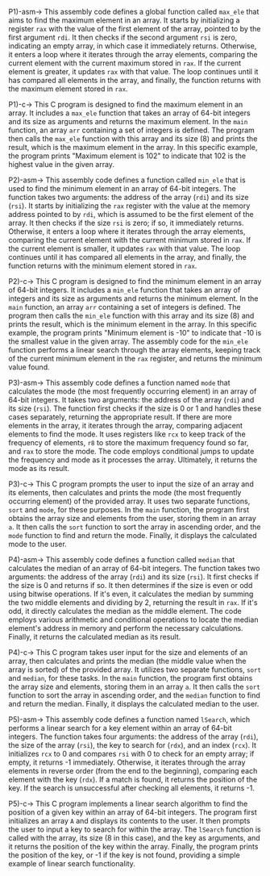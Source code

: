 P1)-asm-> This assembly code defines a global function called `max_ele` that aims to find the maximum element in an array. It starts by initializing a register `rax` with the value of the first element of the array, pointed to by the first argument `rdi`. It then checks if the second argument `rsi` is zero, indicating an empty array, in which case it immediately returns. Otherwise, it enters a loop where it iterates through the array elements, comparing the current element with the current maximum stored in `rax`. If the current element is greater, it updates `rax` with that value. The loop continues until it has compared all elements in the array, and finally, the function returns with the maximum element stored in `rax`.

P1)-c-> This C program is designed to find the maximum element in an array. It includes a `max_ele` function that takes an array of 64-bit integers and its size as arguments and returns the maximum element. In the `main` function, an array `arr` containing a set of integers is defined. The program then calls the `max_ele` function with this array and its size (8) and prints the result, which is the maximum element in the array. In this specific example, the program prints "Maximum element is 102" to indicate that 102 is the highest value in the given array.


P2)-asm-> This assembly code defines a function called `min_ele` that is used to find the minimum element in an array of 64-bit integers. The function takes two arguments: the address of the array (`rdi`) and its size (`rsi`). It starts by initializing the `rax` register with the value at the memory address pointed to by `rdi`, which is assumed to be the first element of the array. It then checks if the size `rsi` is zero; if so, it immediately returns. Otherwise, it enters a loop where it iterates through the array elements, comparing the current element with the current minimum stored in `rax`. If the current element is smaller, it updates `rax` with that value. The loop continues until it has compared all elements in the array, and finally, the function returns with the minimum element stored in `rax`.

P2)-c-> This C program is designed to find the minimum element in an array of 64-bit integers. It includes a `min_ele` function that takes an array of integers and its size as arguments and returns the minimum element. In the `main` function, an array `arr` containing a set of integers is defined. The program then calls the `min_ele` function with this array and its size (8) and prints the result, which is the minimum element in the array. In this specific example, the program prints "Minimum element is -10" to indicate that -10 is the smallest value in the given array. The assembly code for the `min_ele` function performs a linear search through the array elements, keeping track of the current minimum element in the `rax` register, and returns the minimum value found.


P3)-asm-> This assembly code defines a function named `mode` that calculates the mode (the most frequently occurring element) in an array of 64-bit integers. It takes two arguments: the address of the array (`rdi`) and its size (`rsi`). The function first checks if the size is 0 or 1 and handles these cases separately, returning the appropriate result. If there are more elements in the array, it iterates through the array, comparing adjacent elements to find the mode. It uses registers like `rcx` to keep track of the frequency of elements, `r8` to store the maximum frequency found so far, and `rax` to store the mode. The code employs conditional jumps to update the frequency and mode as it processes the array. Ultimately, it returns the mode as its result.

P3)-c-> This C program prompts the user to input the size of an array and its elements, then calculates and prints the mode (the most frequently occurring element) of the provided array. It uses two separate functions, `sort` and `mode`, for these purposes. In the `main` function, the program first obtains the array size and elements from the user, storing them in an array `a`. It then calls the `sort` function to sort the array in ascending order, and the `mode` function to find and return the mode. Finally, it displays the calculated mode to the user.


P4)-asm-> This assembly code defines a function called `median` that calculates the median of an array of 64-bit integers. The function takes two arguments: the address of the array (`rdi`) and its size (`rsi`). It first checks if the size is 0 and returns if so. It then determines if the size is even or odd using bitwise operations. If it's even, it calculates the median by summing the two middle elements and dividing by 2, returning the result in `rax`. If it's odd, it directly calculates the median as the middle element. The code employs various arithmetic and conditional operations to locate the median element's address in memory and perform the necessary calculations. Finally, it returns the calculated median as its result.

P4)-c-> This C program takes user input for the size and elements of an array, then calculates and prints the median (the middle value when the array is sorted) of the provided array. It utilizes two separate functions, `sort` and `median`, for these tasks. In the `main` function, the program first obtains the array size and elements, storing them in an array `a`. It then calls the `sort` function to sort the array in ascending order, and the `median` function to find and return the median. Finally, it displays the calculated median to the user.


P5)-asm-> This assembly code defines a function named `lSearch`, which performs a linear search for a key element within an array of 64-bit integers. The function takes four arguments: the address of the array (`rdi`), the size of the array (`rsi`), the key to search for (`rdx`), and an index (`rcx`). It initializes `rcx` to 0 and compares `rsi` with 0 to check for an empty array; if empty, it returns -1 immediately. Otherwise, it iterates through the array elements in reverse order (from the end to the beginning), comparing each element with the key (`rdx`). If a match is found, it returns the position of the key. If the search is unsuccessful after checking all elements, it returns -1.

P5)-c-> This C program implements a linear search algorithm to find the position of a given key within an array of 64-bit integers. The program first initializes an array `A` and displays its contents to the user. It then prompts the user to input a key to search for within the array. The `lSearch` function is called with the array, its size (8 in this case), and the key as arguments, and it returns the position of the key within the array. Finally, the program prints the position of the key, or -1 if the key is not found, providing a simple example of linear search functionality.